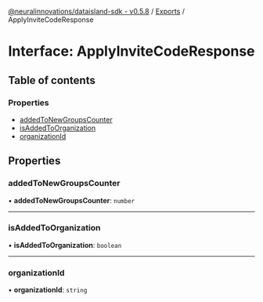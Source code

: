 [@neuralinnovations/dataisland-sdk - v0.5.8](../../README.md) / [Exports](../modules.md) / ApplyInviteCodeResponse

# Interface: ApplyInviteCodeResponse

## Table of contents

### Properties

- [addedToNewGroupsCounter](ApplyInviteCodeResponse.md#addedtonewgroupscounter)
- [isAddedToOrganization](ApplyInviteCodeResponse.md#isaddedtoorganization)
- [organizationId](ApplyInviteCodeResponse.md#organizationid)

## Properties

### addedToNewGroupsCounter

• **addedToNewGroupsCounter**: `number`

___

### isAddedToOrganization

• **isAddedToOrganization**: `boolean`

___

### organizationId

• **organizationId**: `string`
